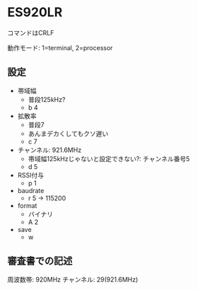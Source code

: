 # ES920LR

コマンドはCRLF

動作モード: 1=terminal, 2=processor

## 設定

- 帯域幅
	- 普段125kHz?
	- b 4
- 拡散率
	- 普段7
	- あんまデカくしてもクソ遅い
	- c 7
- チャンネル: 921.6MHz
	- 帯域幅125kHzじゃないと設定できない?: チャンネル番号5
	- d 5
- RSSI付与
	- p 1
- baudrate
	- r 5 -> 115200
- format
	- バイナリ
	- A 2
- save
	- w

## 審査書での記述

周波数帯: 920MHz
チャンネル: 29(921.6MHz)
